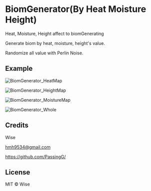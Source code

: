 # BiomGenerator(By Heat Moisture Height)
 Heat, Moisture, Height affect to biomGenerating

 Generate biom by heat, moisture, height's value.
 
 Randomize all value with Perlin Noise.

 ## Example
 
 ![BiomGenerator_HeatMap](https://user-images.githubusercontent.com/49996889/130553093-703d0e3d-bf5d-4312-b027-41f354fb8404.jpg)
 
![BiomGenerator_HeightMap](https://user-images.githubusercontent.com/49996889/130553096-e909cba6-6107-478d-a799-e7a51b11d63e.jpg)

![BiomGenerator_MoistureMap](https://user-images.githubusercontent.com/49996889/130553098-b4d6b197-c37f-41e9-8f57-aaadf09cba89.jpg)

![BiomGenerator_Whole](https://user-images.githubusercontent.com/49996889/130553102-674baed2-9699-4c2c-925a-d06d62250491.jpg)


 ## Credits
 
 Wise
 
 hmh9534@gmail.com
 
 https://github.com/PassingG/
 
 ## License
 
 MIT © Wise
